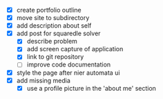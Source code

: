 - [x] create portfolio outline
- [x] move site to subdirectory
- [x] add description about self
- [x] add post for squaredle solver
    - [x] describe problem
    - [x] add screen capture of application
    - [x] link to git repository
    - [ ] improve code documentation
- [x] style the page after nier automata ui
- [x] add missing media 
    - [x] use a profile picture in the 'about me' section
